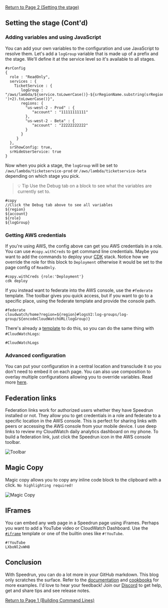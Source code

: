 [Return to Page 2 (Setting the stage)](a-better-README-2.md)

## Setting the stage (Cont'd)

### Adding variables and using JavaScript

You can add your own variables to the configuration and use JavaScript to resolve them.  Let's add a `logGroup` variable that is made up of a prefix and the stage.  We'll define it at the service level so it's available to all stages.

```
#srConfig
{
  role : "ReadOnly",
  services : {
    TicketService : {
       logGroup : "/aws/lambda/${service.toLowerCase()}-${srRegionName.substring(srRegionName.lastIndexOf('-')+2).toLowerCase()}",
       regions: {
         "us-west-2 - Prod" : {
            "account" : "11111111111"
         },
         "us-west-2 - Beta" : {
            "account" : "22222222222"
         }
       }
     }
  },
  srShowConfig: true,
  srHideUserService: true
}
```

Now when you pick a stage, the `logGroup` will be set to `/aws/lambda/ticketservice-prod` or `/aws/lambda/ticketservice-beta` depending on which stage you pick.

> 💡 Tip Use the Debug tab on a block to see what the variables are currently set to.

```
#copy
//Click the Debug tab above to see all variables
${region}
${account}
${role}
${logGroup}
```

### Getting AWS credentials

If you're using AWS, the config above can get you AWS credentials in a role.  You can use `#copy.withCreds` to get command line credentials.  Maybe you want to add the commands to deploy your [CDK](https://docs.aws.amazon.com/cdk/latest/guide/getting_started.html) stack.  Notice how we override the role for this block to `Deployment` otherwise it would be set to the page config of `ReadOnly`.

```
#copy.withCreds {role:'Deployment'}
cdk deploy
```

If you instead want to federate into the AWS console, use the `#federate` template.  The toolbar gives you quick access, but if you want to go to a specific place, using the federate template and provide the console path.

```
#federate
cloudwatch/home?region=${region}#logsV2:log-groups/log-group/${encodeCloudWatchURL(logGroup)}
```

There's already a [template](https://github.com/No-Backspace-Crew/Speedrun/wiki/Templates) to do this, so you can do the same thing with `#CloudWatchLogs`:

```
#CloudWatchLogs
```
### Advanced configuration
You can put your configuration in a central location and transclude it so you don't need to embed it on each page.  You can also use composition to overlay multiple configurations allowing you to override variables. Read more [here](https://github.com/No-Backspace-Crew/Speedrun/wiki/Speedrun-Configuration).

## Federation links
Federation links work for authorized users whether they have Speedrun installed or not.  They allow you to get credentials in a role and federate to a specific location in the AWS console.  This is perfect for sharing links with peers or accessing the AWS console from your mobile device.  I use deep links to review my CloudWatch daily analytics dashboard on my phone.  To build a federation link, just click the Speedrun icon in the AWS console toolbar.

![Toolbar](https://user-images.githubusercontent.com/97474956/220422715-5ac37c8d-fe43-409e-8e76-a76b17873897.png)

## Magic Copy
Magic copy allows you to copy any inline code block to the clipboard with a click.  `No highlighting required!`

![Magic Copy](https://user-images.githubusercontent.com/97474956/233499060-b99da96a-4a13-416a-bd26-610467c685dd.gif)

## IFrames

You can embed any web page in a Speedrun page using iFrames.  Perhaps you want to add a YouTube video or CloudWatch Dashboard.  Use the [`#iframe`](https://github.com/No-Backspace-Crew/Speedrun/wiki/Templates#iframe) template or one of the builtin ones like `#!YouTube`.

```
#!YouTube
LXboNl2vWH8
```

## Conclusion
With Speedrun, you can do a lot more in your GitHub markdown.  This blog only scratches the surface.  Refer to the [documentation](https://github.com/No-Backspace-Crew/Speedrun/wiki) and [cookbooks](https://github.com/No-Backspace-Crew/Speedrun/wiki/cookbook) for more examples.  I'd love to hear your feedback! Join our <a href="https://d%69sc%6Frd.gg/E7TRpqb%58RY">Discord</a> to get help, get and share tips and see release notes.

[Return to Page 1 (Building Command Lines)](a-better-README-1.md)
